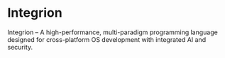 # Integrion
Integrion – A high-performance, multi-paradigm programming language designed for cross-platform OS development with integrated AI and security.
